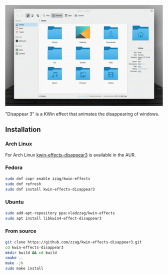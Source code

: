 ![Slow motion](demo/slow-motion.gif)

"Disappear 3" is a KWin effect that animates the disappearing of windows.

## Installation

### Arch Linux

For Arch Linux [kwin-effects-disappear3](https://aur.archlinux.org/packages/kwin-effects-disappear3/)
is available in the AUR.

### Fedora

```sh
sudo dnf copr enable zzag/kwin-effects
sudo dnf refresh
sudo dnf install kwin-effects-disappear3
```

### Ubuntu

```sh
sudo add-apt-repository ppa:vladzzag/kwin-effects
sudo apt install libkwin4-effect-disappear3
```

### From source

```sh
git clone https://github.com/zzag/kwin-effects-disappear3.git
cd kwin-effects-disappear3
mkdir build && cd build
cmake ..
make -jN
sudo make install
```
